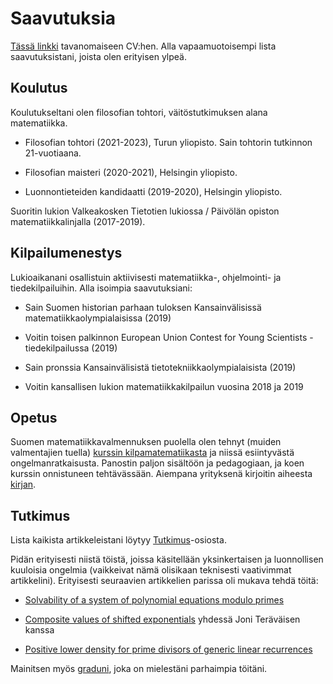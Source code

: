 # Saavutuksia

[Tässä linkki](https://ollij.fi/cv2023-6_FIN.pdf) tavanomaiseen CV:hen. Alla vapaamuotoisempi lista saavutuksistani, joista olen erityisen ylpeä.

## Koulutus

Koulutukseltani olen filosofian tohtori, väitöstutkimuksen alana matematiikka.

- Filosofian tohtori (2021-2023), Turun yliopisto. Sain tohtorin tutkinnon 21-vuotiaana.

- Filosofian maisteri (2020-2021), Helsingin yliopisto.

- Luonnontieteiden kandidaatti (2019-2020), Helsingin yliopisto.

Suoritin lukion Valkeakosken Tietotien lukiossa / Päivölän opiston matematiikkalinjalla (2017-2019).

## Kilpailumenestys

Lukioaikanani osallistuin aktiivisesti matematiikka-, ohjelmointi- ja tiedekilpailuihin. Alla isoimpia saavutuksiani:

- Sain Suomen historian parhaan tuloksen Kansainvälisissä matematiikkaolympialaisissa (2019)
 
- Voitin toisen palkinnon European Union Contest for Young Scientists -tiedekilpailussa (2019)

- Sain pronssia Kansainvälisistä tietotekniikkaolympialaisista (2019)

- Voitin kansallisen lukion matematiikkakilpailun vuosina 2018 ja 2019

## Opetus

Suomen matematiikkavalmennuksen puolella olen tehnyt (muiden valmentajien tuella) [kurssin kilpamatematiikasta](https://kurssi.matematiikkakilpailut.fi/) ja niissä esiintyvästä ongelmanratkaisusta. Panostin paljon sisältöön ja pedagogiaan, ja koen kurssin onnistuneen tehtävässään. Aiempana yrityksenä kirjoitin aiheesta [kirjan](https://matematiikkakilpailut.fi/kirjallisuus/OOOO.pdf).


## Tutkimus

Lista kaikista artikkeleistani löytyy [Tutkimus](https://ollij.fi/tutkimus)-osiosta.

Pidän erityisesti niistä töistä, joissa käsitellään yksinkertaisen ja luonnollisen kuuloisia ongelmia (vaikkeivat nämä olisikaan teknisesti vaativimmat artikkelini). Erityisesti seuraavien artikkelien parissa oli mukava tehdä töitä:

- [Solvability of a system of polynomial equations modulo primes](https://www.cambridge.org/core/journals/bulletin-of-the-australian-mathematical-society/article/solvability-of-a-system-of-polynomial-equations-modulo-primes/B364E624AB54DA6B8C839B54003A1711)

- [Composite values of shifted exponentials](https://doi.org/10.1016/j.aim.2023.109187) yhdessä Joni Teräväisen kanssa

- [Positive lower density for prime divisors of generic linear recurrences](https://www.cambridge.org/core/journals/mathematical-proceedings-of-the-cambridge-philosophical-society/article/positive-lower-density-for-prime-divisors-of-generic-linear-recurrences/D17E3133C02E61A03F2BBE4A75C3805C)

Mainitsen myös [graduni](https://helda.helsinki.fi/handle/10138/330738), joka on mielestäni parhaimpia töitäni.
